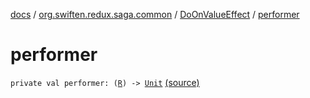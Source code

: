 [docs](../../index.md) / [org.swiften.redux.saga.common](../index.md) / [DoOnValueEffect](index.md) / [performer](./performer.md)

# performer

`private val performer: (`[`R`](index.md#R)`) -> `[`Unit`](https://kotlinlang.org/api/latest/jvm/stdlib/kotlin/-unit/index.html) [(source)](https://github.com/protoman92/KotlinRedux/tree/master/common/common-saga/src/main/kotlin/org/swiften/redux/saga/common/DoOnValueEffect.kt#L15)